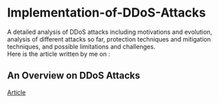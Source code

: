 # Implementation-of-DDoS-Attacks
A detailed analysis of DDoS attacks including motivations and evolution, analysis of different attacks so far, protection techniques and mitigation techniques, and possible limitations and challenges.<br>
Here is the article written by me on :
<h2>An Overview on DDoS Attacks</h2>
<a href = "https://medium.com/@sreepragnamachupalli/an-overview-on-ddos-attacks-2b475c4e27e3">Article</a>
